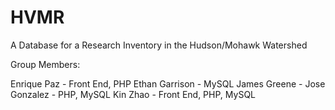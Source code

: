 # HVMR
A Database for a Research Inventory in the Hudson/Mohawk Watershed

Group Members: 

Enrique Paz - Front End, PHP
Ethan Garrison - MySQL
James Greene - 
Jose Gonzalez - PHP, MySQL
Kin Zhao - Front End, PHP, MySQL 
